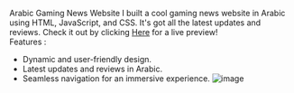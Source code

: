 Arabic Gaming News Website
I built a cool gaming news website in Arabic using HTML, JavaScript, and CSS. It's got all the latest updates and reviews. Check it out by clicking [Here](https://tounisiya2020.blogspot.com) for a live preview!
<br>
Features :
- Dynamic and user-friendly design.
- Latest updates and reviews in Arabic.
- Seamless navigation for an immersive experience.
![image](https://github.com/ExpertkickTN/Gaming-News-Webiste/assets/129080095/da6b6614-aaea-4998-b9da-92e34c3aff72)
